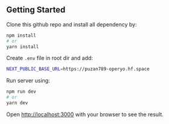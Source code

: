 
## Getting Started

Clone this github repo and install all dependency by:

```bash
npm install
# or
yarn install
```
Create `.env` file in root dir and add:
```bash
NEXT_PUBLIC_BASE_URL=https://puzan789-operyo.hf.space
```

Run server using:
```bash
npm run dev
# or
yarn dev
```

Open [http://localhost:3000](http://localhost:3000) with your browser to see the result.



